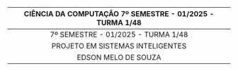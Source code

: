 
<div align="center">

  | CIÊNCIA DA COMPUTAÇÃO 7º SEMESTRE - 01/2025 - TURMA 1/48 |
  |:-------------:|
  | 7º SEMESTRE - 01/2025 - TURMA 1/48      |
  | PROJETO EM SISTEMAS INTELIGENTES      |
  | EDSON MELO DE SOUZA      |

</div>